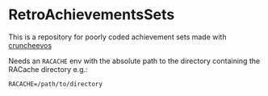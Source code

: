 # RetroAchievementsSets

This is a repository for poorly coded achievement sets made with [cruncheevos](https://github.com/suXinjke/cruncheevos)

Needs an `RACACHE` env with the absolute path to the directory containing the RACache directory e.g.:

`RACACHE=/path/to/directory`
